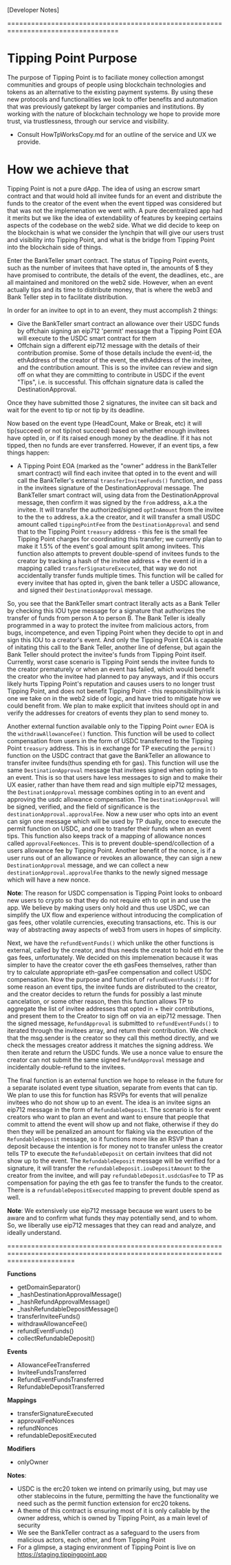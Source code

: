 [Developer Notes]

==================================================================================

# Tipping Point Purpose 

The purpose of Tipping Point is to faciliate money collection amongst communities and groups of people using blockchain technologies
and tokens as an alternative to the existing payment systems. By using these new protocols and functionalities we look to offer
benefits and automation that was previously gatekept by larger companies and institutions. By working with the nature of blockchain
technology we hope to provide more trust, via trustlessness, through our service and visibility.

- Consult HowTpWorksCopy.md for an outline of the service and UX we provide.

# How we achieve that 

Tipping Point is not a pure dApp. The idea of using an escrow smart contract and that would hold all invitee funds for an event and distribute
the funds to the creator of the event when the event tipped was considered but that was not the implemenation we went with.
A pure decentralized app had it merits but we like the idea of extendability of features by keeping certains aspects of the codebase on the
web2 side. What we did decide to keep on the blockchain is what we consider the lynchpin that will give our users trust and visibility into
Tipping Point, and what is the bridge from Tipping Point into the blockchain side of things.

Enter the BankTeller smart contract. The status of Tipping Point events, such as the number of invitees that have opted in, the amounts of $
they have promised to contribute, the details of the event, the deadlines, etc., are all maintained and monitored on the web2 side. However,
when an event actually tips and its time to distribute money, that is where the web3 and Bank Teller step in to facilitate distribution.

In order for an invitee to opt in to an event, they must accomplish 2 things:

- Give the BankTeller smart contract an allowance over their USDC funds by offchain signing an eip712 'permit' message that a Tipping Point EOA will
  execute to the USDC smart contract for them
- Offchain sign a different eip712 message with the details of their contribution promise. Some of those details include the event-id, the ethAddress of the
  creator of the event, the ethAddress of the invitee, and the contribution amount. This is so the invitee can review and sign off on what they are committing
  to contribute in USDC if the event "Tips", i.e. is successful. This offchain signature data is called the DestinationApproval.

Once they have submitted those 2 signatures, the invitee can sit back and wait for the event to tip or not tip by its deadline.

Now based on the event type (HeadCount, Make or Break, etc) it will tip(succeed) or not tip(not succeed) based on whether enough invitees have opted in, or if
its raised enough money by the deadline. If it has not tipped, then no funds are ever transferred. However, if an event tips, a few things happen:

- A Tipping Point EOA (marked as the "owner" address in the BankTeller smart contract) will find each invitee that opted in to the event
  and will call the BankTeller's external `transferInviteeFunds()` function, and pass in the invitees signature of the DestinationApproval message.
  The BankTeller smart contract will, using data from the DestinationApproval message, then confirm it was signed by the `from` address, a.k.a
  the invitee. It will transfer the authorized/signed `optInAmount` from the invitee to the the `to` address, a.k.a the creator, and it will transfer
  a small USDC amount called `tippingPointFee` from the `DestinationApproval` and send that to the Tipping Point `treasury` address - this fee is the
  small fee Tipping Point charges for coordinating this transfer; we currently plan to make it 1.5% of the event's goal amount split among invitees.
  This function also attempts to prevent double-spend of invitees funds to the creator by tracking a hash of the invitee address + the event id in
  a mapping called `transferSignatureExecuted`, that way we do not accidentally transfer funds multiple times. This function will be called for
  every invitee that has opted in, given the bank teller a USDC allowance, and signed their `DestinationApproval` message.

So, you see that the BankTeller smart contract literally acts as a Bank Teller by checking this IOU type message for a signature that authorizes
the transfer of funds from person A to person B. The Bank Teller is ideally programmed in a way to protect the invitee from malicious actors,
from bugs, incompetence, and even Tipping Point when they decide to opt in and sign this IOU to a creator's event. And only the Tipping Point EOA
is capable of initating this call to the Bank Teller, another line of defense, but again the Bank Teller should protect the invitee's funds
from Tipping Point itself. Currently, worst case scenario is Tipping Point sends the invitee funds to the creator prematurely or when an event
has failed, which would benefit the creator who the invitee had planned to pay anyways, and if this occurs likely hurts Tipping Point's reputation
and causes users to no longer trust Tipping Point, and does not benefit Tipping Point - this responsibility/risk is one we take on in the web2
side of logic, and have tried to mitigate how we could benefit from. We plan to make explicit that invitees should opt in and verify the
addresses for creators of events they plan to send money to.

Another external function available only to the Tipping Point `owner` EOA is the `withdrawAllowanceFee()` function. This function will be used to collect
compensation from users in the form of USDC transferred to the Tipping Point `treasury` address. This is in exchange for TP executing the `permit()`
function on the USDC contract that gave the BankTeller an allowance to transfer invitee funds(thus spending eth for gas). This function will use the same `DestinationApproval`
message that invitees signed when opting in to an event. This is so that users have less messages to sign and to make their UX easier,
rather than have them read and sign multiple eip712 messages, the `DestinationApproval` message combines opting in to an event and approving
the usdc allowance compensation. The `DestinationApproval` will be signed, verified, and the field of significance is the
`destinationApproval.approvalFee`. Now a new user who opts into an event can sign one message which will be used by TP dually, once to execute the
permit function on USDC, and one to transfer their funds when an event tips. This function also keeps track of a mapping of allowance nonces
called `approvalFeeNonces`. This is to prevent double-spend/collection of a users allowance fee by Tipping Point. Another benefit of the nonce,
is if a user runs out of an allowance or revokes an allowance, they can sign a new `DestinationApproval` message, and we can collect a new
`destinationApproval.approvalFee` thanks to the newly signed message which will have a new nonce.

**Note**: The reason for USDC compensation is Tipping Point looks to onboard new users to crypto so that they do not require eth to opt in and use the app.
We believe by making users only hold and thus use USDC, we can simplify the UX flow and experience without introducing the complication of gas fees,
other volatile currencies, executing transactions, etc. This is our way of abstracting away aspects of web3 from users in hopes of simplicity.

Next, we have the `refundEventFunds()` which unlike the other functions is external, called by the creator, and thus needs the creatot to hold eth
for the gas fees, unfortunately. We decided on this implemenation because it was simpler to have the creator cover the eth gasFees themselves,
rather than try to calculate appropriate eth-gasFee compensation and collect USDC compensation. Now the purpose and function of `refundEventFunds()`:
If for some reason an event tips, the invitee funds are distributed to the creator, and the creator decides to return the funds for possibly a
last minute cancelation, or some other reason, then this function allows TP to aggregate the list of invitee addresses that opted in + their
contributions, and present them to the Creator to sign off on via an eip712 message. Then the signed message, `RefundApproval` is submitted to
`refundEventFunds()` to iterated through the invitees array, and return their contribution. We check that the msg.sender is the creator so they
call this method directly, and we check the messages creator address it matches the signing address. We then iterate and return the USDC funds.
We use a nonce value to ensure the creator can not submit the same signed `RefundApproval` message and incidentally double-refund to the invitees.

The final function is an external function we hope to release in the future for a separate isolated event type situation, separate from events that can tip.
We plan to use this for function has RSVPs for events that will penalize invitees who do not show up to an event.
The idea is an invitee signs an eip712 message in the form of `RefundableDeposit`. The scenario is for event creators who want to plan an event and want to
ensure that people that commit to attend the event will show up and not flake, otherwise if they do then they will be penalized an amount for flaking via the execution
of the `RefundableDeposit` message, so it functions more like an RSVP than a deposit because the intention is for money not to transfer unless the creator tells
TP to execute the `RefundableDeposit` on certain invitees that did not show up to the event. The `RefundableDeposit` message will be verified for a signature,
it will transfer the `refundableDeposit.iouDepositAmount` to the creator from the invitee, and will pay `refundableDeposit.usdcGasFee` to TP as compensation
for paying the eth gas fee to transfer the funds to the creator. There is a `refundableDepositExecuted` mapping to prevent double spend as well.

**Note**: We extensively use eip712 message because we want users to be aware and to confirm what funds they may potentially send, and to whom. So,
we liberally use eip712 messages that they can read and analyze, and ideally understand.

=============================================================================================================================

 ****Functions**** 
- getDomainSeparator()
- \_hashDestinationApprovalMessage()
- \_hashRefundApprovalMessage()
- \_hashRefundableDepositMessage()
- transferInviteeFunds()
- withdrawAllowanceFee()
- refundEventFunds()
- collectRefundableDeposit()

 ****Events**** 
- AllowanceFeeTransferred
- InviteeFundsTransferred
- RefundEventFundsTransferred
- RefundableDepositTransferred

 ****Mappings**** 
- transferSignatureExecuted
- approvalFeeNonces
- refundNonces
- refundableDepositExecuted

 ****Modifiers**** 
- onlyOwner

**Notes**:

- USDC is the erc20 token we intend on primarily using, but may use other stablecoins in the future, permitting the have the functionality we need such as the permit function extension for erc20 tokens.
- A theme of this contract is ensuring most of it is only callable by the owner address, which is owned by Tipping Point, as a main level of security
- We see the BankTeller contract as a safeguard to the users from malicious actors, each other, and from Tipping Point
- For a glimpse, a staging environment of Tipping Point is live on https://staging.tippingpoint.app 